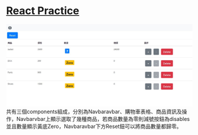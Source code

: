 <h1> <a href="hhttps://tdtb12.github.io/React/">React Practice </a> </h1>
<img src="./Demo.JPG"></img>
共有三個components組成，分別為Navbaravbar、購物車表格、商品資訊及操作，Navbarvbar上顯示選取了幾種商品，若商品數量為零則減號按鈕為disables並且數量顯示黃底Zero，Navbaravbar下方Reset鈕可以將商品數量都歸零。
